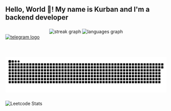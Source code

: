 <h2 align="left">Hello, World 👋! My name is Kurban and I'm a backend developer</h2>

###

<div align="center">
  <img src="https://streak-stats.demolab.com?user=nabrukpy&locale=en&mode=daily&theme=dracula&hide_border=false&border_radius=5" height="150" alt="streak graph"  />
  <img src="https://github-readme-stats.vercel.app/api/top-langs?username=nabrukpy&locale=en&hide_title=false&layout=compact&card_width=320&langs_count=5&theme=dracula&hide_border=false" height="150" alt="languages graph"  />
</div>



<div align="left">
  <a href="https://t.me/py_abd" target="_blank">
    <img src="https://img.shields.io/static/v1?message=Telegram&logo=telegram&label=&color=2CA5E0&logoColor=white&labelColor=&style=for-the-badge" height="35" alt="telegram logo"  />
  </a>
</div>


###

<br clear="both">

![snake](output/snake.svg)


###

![Leetcode Stats](https://leetcard.jacoblin.cool/nabrukpy?ext=heatmap)
